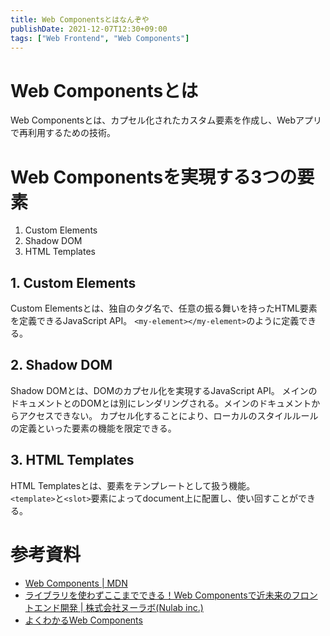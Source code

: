 ```yaml
---
title: Web Componentsとはなんぞや
publishDate: 2021-12-07T12:30+09:00
tags: ["Web Frontend", "Web Components"]
---
```


# Web Componentsとは

Web Componentsとは、カプセル化されたカスタム要素を作成し、Webアプリで再利用するための技術。

# Web Componentsを実現する3つの要素

1. Custom Elements
2. Shadow DOM
3. HTML Templates

## 1. Custom Elements

Custom Elementsとは、独自のタグ名で、任意の振る舞いを持ったHTML要素を定義できるJavaScript API。
`<my-element></my-element>`のように定義できる。

## 2. Shadow DOM

Shadow DOMとは、DOMのカプセル化を実現するJavaScript API。
メインのドキュメントとのDOMとは別にレンダリングされる。メインのドキュメントからアクセスできない。
カプセル化することにより、ローカルのスタイルルールの定義といった要素の機能を限定できる。

## 3. HTML Templates

HTML Templatesとは、要素をテンプレートとして扱う機能。  
`<template>`と`<slot>`要素によってdocument上に配置し、使い回すことができる。

# 参考資料

- [Web Components | MDN](https://developer.mozilla.org/ja/docs/Web/Web_Components)
- [ライブラリを使わずここまでできる！Web Componentsで近未来のフロントエンド開発 | 株式会社ヌーラボ(Nulab inc.)](https://nulab.com/ja/blog/cacoo/web-components/)
- [よくわかるWeb Components](https://www.amazon.co.jp/dp/B07J5R83PY)
